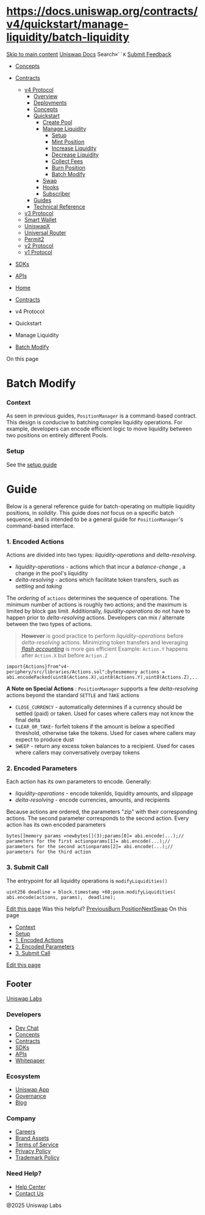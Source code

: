 # https://docs.uniswap.org/contracts/v4/quickstart/manage-liquidity/batch-liquidity

[Skip to main content](https://docs.uniswap.org/contracts/v4/quickstart/manage-liquidity/batch-liquidity#__docusaurus_skipToContent_fallback)
[Uniswap Docs](https://docs.uniswap.org/)
Search`⌘``K`
[Submit Feedback](https://docs.google.com/forms/d/e/1FAIpQLSdjSkZam8KiatL9XACRVxCHjDJjaPGbls77PCXDKFn4JwykXg/viewform)
  * [Concepts](https://docs.uniswap.org/concepts/overview)
  * [Contracts](https://docs.uniswap.org/contracts/v4/overview)
    * [v4 Protocol](https://docs.uniswap.org/contracts/v4/quickstart/manage-liquidity/batch-liquidity)
      * [Overview](https://docs.uniswap.org/contracts/v4/overview)
      * [Deployments](https://docs.uniswap.org/contracts/v4/deployments)
      * [Concepts](https://docs.uniswap.org/contracts/v4/quickstart/manage-liquidity/batch-liquidity)
      * [Quickstart](https://docs.uniswap.org/contracts/v4/quickstart/manage-liquidity/batch-liquidity)
        * [Create Pool](https://docs.uniswap.org/contracts/v4/quickstart/create-pool)
        * [Manage Liquidity](https://docs.uniswap.org/contracts/v4/quickstart/manage-liquidity/batch-liquidity)
          * [Setup](https://docs.uniswap.org/contracts/v4/quickstart/manage-liquidity/setup-liquidity)
          * [Mint Position](https://docs.uniswap.org/contracts/v4/quickstart/manage-liquidity/mint-position)
          * [Increase Liquidity](https://docs.uniswap.org/contracts/v4/quickstart/manage-liquidity/increase-liquidity)
          * [Decrease Liquidity](https://docs.uniswap.org/contracts/v4/quickstart/manage-liquidity/decrease-liquidity)
          * [Collect Fees](https://docs.uniswap.org/contracts/v4/quickstart/manage-liquidity/collect)
          * [Burn Position](https://docs.uniswap.org/contracts/v4/quickstart/manage-liquidity/burn-liquidity)
          * [Batch Modify](https://docs.uniswap.org/contracts/v4/quickstart/manage-liquidity/batch-liquidity)
        * [Swap](https://docs.uniswap.org/contracts/v4/quickstart/swap)
        * [Hooks](https://docs.uniswap.org/contracts/v4/quickstart/manage-liquidity/batch-liquidity)
        * [Subscriber](https://docs.uniswap.org/contracts/v4/quickstart/subscriber)
      * [Guides](https://docs.uniswap.org/contracts/v4/quickstart/manage-liquidity/batch-liquidity)
      * [Technical Reference](https://docs.uniswap.org/contracts/v4/quickstart/manage-liquidity/batch-liquidity)
    * [v3 Protocol](https://docs.uniswap.org/contracts/v4/quickstart/manage-liquidity/batch-liquidity)
    * [Smart Wallet](https://docs.uniswap.org/contracts/v4/quickstart/manage-liquidity/batch-liquidity)
    * [UniswapX](https://docs.uniswap.org/contracts/v4/quickstart/manage-liquidity/batch-liquidity)
    * [Universal Router](https://docs.uniswap.org/contracts/v4/quickstart/manage-liquidity/batch-liquidity)
    * [Permit2](https://docs.uniswap.org/contracts/v4/quickstart/manage-liquidity/batch-liquidity)
    * [v2 Protocol](https://docs.uniswap.org/contracts/v4/quickstart/manage-liquidity/batch-liquidity)
    * [v1 Protocol](https://docs.uniswap.org/contracts/v4/quickstart/manage-liquidity/batch-liquidity)
  * [SDKs](https://docs.uniswap.org/sdk/v4/overview)
  * [APIs](https://docs.uniswap.org/api/subgraph/overview)


  * [Home](https://docs.uniswap.org/)
  * [Contracts](https://docs.uniswap.org/contracts/v4/overview)
  * v4 Protocol
  * Quickstart
  * Manage Liquidity
  * [Batch Modify](https://docs.uniswap.org/contracts/v4/quickstart/manage-liquidity/batch-liquidity)


On this page
# Batch Modify
### Context[​](https://docs.uniswap.org/contracts/v4/quickstart/manage-liquidity/batch-liquidity#context "Direct link to Context")
As seen in previous guides, `PositionManager` is a command-based contract. This design is conducive to batching complex liquidity operations. For example, developers can encode efficient logic to move liquidity between two positions on entirely different Pools.
### Setup[​](https://docs.uniswap.org/contracts/v4/quickstart/manage-liquidity/batch-liquidity#setup "Direct link to Setup")
See the [setup guide](https://docs.uniswap.org/contracts/v4/quickstart/manage-liquidity/setup-liquidity)
# Guide
Below is a general reference guide for batch-operating on multiple liquidity positions, in _solidity_. This guide does _not_ focus on a specific batch sequence, and is intended to be a general guide for `PositionManager`'s command-based interface.
### 1. Encoded Actions[​](https://docs.uniswap.org/contracts/v4/quickstart/manage-liquidity/batch-liquidity#1-encoded-actions "Direct link to 1. Encoded Actions")
Actions are divided into two types: _liquidity-operations_ and _delta-resolving_.
  * _liquidity-operations_ - actions which that incur a _balance-change_ , a change in the pool's liquidity
  * _delta-resolving_ - actions which facilitate token transfers, such as _settling_ and _taking_


The _ordering_ of `actions` determines the sequence of operations. The minimum number of actions is roughly two actions; and the maximum is limited by block gas limit. Additionally, _liquidity-operations_ do not have to happen prior to _delta-resolving_ actions. Developers can mix / alternate between the two types of actions.
> **However** is good practice to perform _liquidity-operations_ before _delta-resolving_ actions. Minimizing token transfers and leveraging [_flash accounting_](https://docs.uniswap.org/contracts/v4/concepts/flash-accounting) is more gas efficient
Example: `Action.Y` happens after `Action.X` but before `Action.Z`
```
import{Actions}from"v4-periphery/src/libraries/Actions.sol";bytesmemory actions = abi.encodePacked(uint8(Actions.X),uint8(Actions.Y),uint8(Actions.Z),...);
```

**A Note on Special Actions** :
`PositionManager` supports a few _delta-resolving_ actions beyond the standard `SETTLE` and `TAKE` actions
  * `CLOSE_CURRENCY` - automatically determines if a currency should be settled (paid) or taken. Used for cases where callers may not know the final delta
  * `CLEAR_OR_TAKE`- forfeit tokens if the amount is below a specified threshold, otherwise take the tokens. Used for cases where callers may expect to produce dust
  * `SWEEP` - return any excess token balances to a recipient. Used for cases where callers may conversatively overpay tokens


### 2. Encoded Parameters[​](https://docs.uniswap.org/contracts/v4/quickstart/manage-liquidity/batch-liquidity#2-encoded-parameters "Direct link to 2. Encoded Parameters")
Each action has its own parameters to encode. Generally:
  * _liquidity-operations_ - encode tokenIds, liquidity amounts, and slippage
  * _delta-resolving_ - encode currencies, amounts, and recipients


Because actions are ordered, the parameters "zip" with their corresponding actions. The second parameter corresponds to the second action. Every action has its own encoded parameters
```
bytes[]memory params =newbytes[](3);params[0]= abi.encode(...);// parameters for the first actionparams[1]= abi.encode(...);// parameters for the second actionparams[2]= abi.encode(...);// parameters for the third action
```

### 3. Submit Call[​](https://docs.uniswap.org/contracts/v4/quickstart/manage-liquidity/batch-liquidity#3-submit-call "Direct link to 3. Submit Call")
The entrypoint for all liquidity operations is `modifyLiquidities()`
```
uint256 deadline = block.timestamp +60;posm.modifyLiquidities(  abi.encode(actions, params),  deadline);
```

[Edit this page](https://github.com/uniswap/uniswap-docs/tree/main/docs/contracts/v4/quickstart/02-manage-liquidity/06-batch-liquidity.mdx)
Was this helpful?
[PreviousBurn Position](https://docs.uniswap.org/contracts/v4/quickstart/manage-liquidity/burn-liquidity)[NextSwap](https://docs.uniswap.org/contracts/v4/quickstart/swap)
On this page
  * [Context](https://docs.uniswap.org/contracts/v4/quickstart/manage-liquidity/batch-liquidity#context)
  * [Setup](https://docs.uniswap.org/contracts/v4/quickstart/manage-liquidity/batch-liquidity#setup)
  * [1. Encoded Actions](https://docs.uniswap.org/contracts/v4/quickstart/manage-liquidity/batch-liquidity#1-encoded-actions)
  * [2. Encoded Parameters](https://docs.uniswap.org/contracts/v4/quickstart/manage-liquidity/batch-liquidity#2-encoded-parameters)
  * [3. Submit Call](https://docs.uniswap.org/contracts/v4/quickstart/manage-liquidity/batch-liquidity#3-submit-call)


[Edit this page](https://github.com/uniswap/uniswap-docs/tree/main/docs/contracts/v4/quickstart/02-manage-liquidity/06-batch-liquidity.mdx)
## Footer
[Uniswap Labs](https://docs.uniswap.org/)
### Developers
  * [Dev Chat](https://discord.com/invite/uniswap)
  * [Concepts](https://docs.uniswap.org/concepts/overview)
  * [Contracts](https://docs.uniswap.org/contracts/v4/overview)
  * [SDKs](https://docs.uniswap.org/sdk/v4/overview)
  * [APIs](https://docs.uniswap.org/api/subgraph/overview)
  * [Whitepaper](https://app.uniswap.org/whitepaper-v4.pdf)


### Ecosystem
  * [Uniswap App](https://app.uniswap.org/)
  * [Governance](https://www.uniswapfoundation.org/governance)
  * [Blog](https://blog.uniswap.org/)


### Company
  * [Careers](https://boards.greenhouse.io/uniswaplabs)
  * [Brand Assets](https://github.com/Uniswap/brand-assets/raw/main/Uniswap%20Brand%20Assets.zip)
  * [Terms of Service](https://support.uniswap.org/hc/en-us/articles/30935100859661-Uniswap-Labs-Terms-of-Service)
  * [Privacy Policy](https://support.uniswap.org/hc/en-us/articles/30934457771405-Uniswap-Labs-Privacy-Policy)
  * [Trademark Policy](https://support.uniswap.org/hc/en-us/articles/30934762216973-Uniswap-Labs-Trademark-Guidelines)


### Need Help?
  * [Help Center](https://support.uniswap.org/)
  * [Contact Us](https://support.uniswap.org/hc/en-us/requests/new)


@2025 Uniswap Labs
[](https://github.com/uniswap/uniswap-docs)[](https://twitter.com/Uniswap)[](https://discord.com/invite/uniswap)
